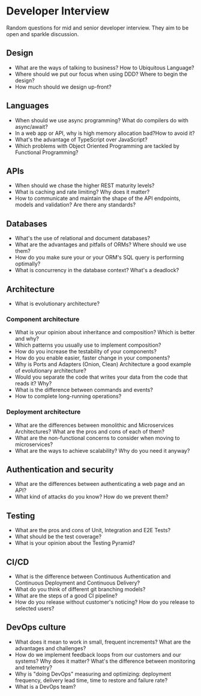 # Developer Interview

Random questions for mid and senior developer interview. They aim to be open and sparkle discussion.

## Design

- What are the ways of talking to business? How to Ubiquitous Language?
- Where should we put our focus when using DDD? Where to begin the design?
- How much should we design up-front?

## Languages

- When should we use async programming? What do compilers do with async/await?
- In a web app or API, why is high memory allocation bad?How to avoid it?
- What's the advantage of TypeScript over JavaScript?
- Which problems with Object Oriented Programming are tackled by Functional Programming?

## APIs

- When should we chase the higher REST maturity levels?
- What is caching and rate limiting? Why does it matter?
- How to communicate and maintain the shape of the API endpoints, models and validation? Are there any standards?

## Databases

- What's the use of relational and document databases?
- What are the advantages and pitfalls of ORMs? Where should we use them?
- How do you make sure your or your ORM's SQL query is performing optimally?
- What is concurrency in the database context? What's a deadlock?

## Architecture

- What is evolutionary architecture?

### Component architecture

- What is your opinion about inheritance and composition? Which is better and why?
- Which patterns you usually use to implement composition?
- How do you increase the testability of your components?
- How do you enable easier, faster change in your components?
- Why is Ports and Adapters (Onion, Clean) Architecture a good example of evolutionary architecture?
- Would you separate the code that writes your data from the code that reads it? Why?
- What is the difference between commands and events?
- How to complete long-running operations?

### Deployment architecture
 
- What are the differences between monolithic and Microservices Architectures? What are the pros and cons of each of them?
- What are the non-functional concerns to consider when moving to microservices?
- What are the ways to achieve scalability? Why do you need it anyway?

## Authentication and security

- What are the differences between authenticating a web page and an API?
- What kind of attacks do you know? How do we prevent them?

## Testing

- What are the pros and cons of Unit, Integration and E2E Tests?
- What should be the test coverage? 
- What is your opinion about the Testing Pyramid?

## CI/CD

- What is the difference between Continuous Authentication and Continuous Deployment and Continuous Delivery?
- What do you think of different git branching models?
- What are the steps of a good CI pipeline?
- How do you release without customer's noticing? How do you release to selected users? 

## DevOps culture

- What does it mean to work in small, frequent increments? What are the advantages and challenges?
- How do we implement feedback loops from our customers and our systems? Why does it matter? What's the difference between monitoring and telemetry?
- Why is "doing DevOps" measuring and optimizing: deployment frequency, delivery lead time, time to restore and failure rate?
- What is a DevOps team?

